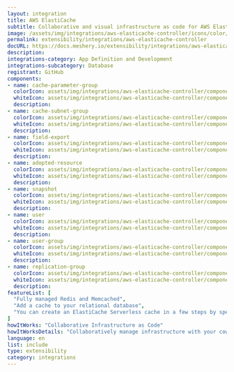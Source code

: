 ```yaml
---
layout: integration
title: AWS ElastiCache
subtitle: Collaborative and visual infrastructure as code for AWS ElastiCache
image: /assets/img/integrations/aws-elasticache-controller/icons/color/aws-elasticache-controller-color.svg
permalink: extensibility/integrations/aws-elasticache-controller
docURL: https://docs.meshery.io/extensibility/integrations/aws-elasticache-controller
description: 
integrations-category: App Definition and Development
integrations-subcategory: Database
registrant: GitHub
components: 
- name: cache-parameter-group
  colorIcon: assets/img/integrations/aws-elasticache-controller/components/cache-parameter-group/icons/color/cache-parameter-group-color.svg
  whiteIcon: assets/img/integrations/aws-elasticache-controller/components/cache-parameter-group/icons/white/cache-parameter-group-white.svg
  description: 
- name: cache-subnet-group
  colorIcon: assets/img/integrations/aws-elasticache-controller/components/cache-subnet-group/icons/color/cache-subnet-group-color.svg
  whiteIcon: assets/img/integrations/aws-elasticache-controller/components/cache-subnet-group/icons/white/cache-subnet-group-white.svg
  description: 
- name: field-export
  colorIcon: assets/img/integrations/aws-elasticache-controller/components/field-export/icons/color/field-export-color.svg
  whiteIcon: assets/img/integrations/aws-elasticache-controller/components/field-export/icons/white/field-export-white.svg
  description: 
- name: adopted-resource
  colorIcon: assets/img/integrations/aws-elasticache-controller/components/adopted-resource/icons/color/adopted-resource-color.svg
  whiteIcon: assets/img/integrations/aws-elasticache-controller/components/adopted-resource/icons/white/adopted-resource-white.svg
  description: 
- name: snapshot
  colorIcon: assets/img/integrations/aws-elasticache-controller/components/snapshot/icons/color/snapshot-color.svg
  whiteIcon: assets/img/integrations/aws-elasticache-controller/components/snapshot/icons/white/snapshot-white.svg
  description: 
- name: user
  colorIcon: assets/img/integrations/aws-elasticache-controller/components/user/icons/color/user-color.svg
  whiteIcon: assets/img/integrations/aws-elasticache-controller/components/user/icons/white/user-white.svg
  description: 
- name: user-group
  colorIcon: assets/img/integrations/aws-elasticache-controller/components/user-group/icons/color/user-group-color.svg
  whiteIcon: assets/img/integrations/aws-elasticache-controller/components/user-group/icons/white/user-group-white.svg
  description: 
- name: replication-group
  colorIcon: assets/img/integrations/aws-elasticache-controller/components/replication-group/icons/color/replication-group-color.svg
  whiteIcon: assets/img/integrations/aws-elasticache-controller/components/replication-group/icons/white/replication-group-white.svg
  description: 
featureList: [
  "Fully managed Redis and Memcached",
  "Add a cache to your relational database",
  "You can create an ElastiCache Serverless cache in a few steps by specifying a cache name in Meshery"
]
howItWorks: "Collaborative Infrastructure as Code"
howItWorksDetails: "Collaboratively manage infrastructure with your coworkers synchronously sharing the same designs."
language: en
list: include
type: extensibility
category: integrations
---
```

